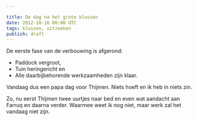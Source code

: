 ```yaml
---

title: De dag na het grote klussen
date: 2012-10-16 00:00 UTC
tags: klussen, uitzoeken
publish: draft
---
```

De eerste fase van de verbouwing is afgerond: 
- Paddock vergroot,
- Tuin heringericht en 
- Alle daarbijbehorende werkzaamheden zijn klaar. 
 
Vandaag dus een papa dag voor Thijmen. Niets hoeft en ik heb in niets zin. 

Zo, nu eerst Thijmen twee uurtjes naar bed en even wat aandacht aan Farruq en daarna verder. Waarmee weet ik nog niet, maar werk zal het vandaag niet zijn.